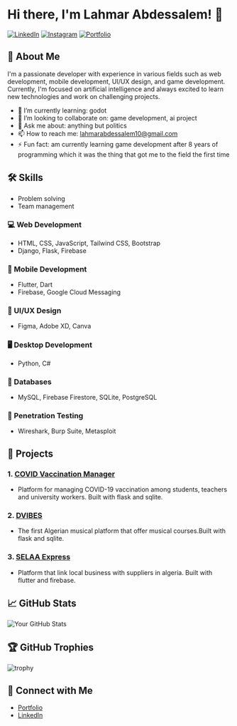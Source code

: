 
# Hi there, I'm Lahmar Abdessalem! 👋

<!-- Social media links (Optional) -->
[![LinkedIn](https://img.shields.io/badge/LinkedIn-Abdessalem_Lahmar-blue)](https://www.linkedin.com/in/lahmar-abdessalem-92189a24/)
[![Instagram](https://img.shields.io/badge/Instagram-lahmar_abdessalem-pink)](https://www.instagram.com/lahmar_abdessalem?igsh=MXNtNm03bGVlZHNsdQ==)
[![Portfolio](https://img.shields.io/badge/Portfolio-portfolio.abdoulahmar.com-orange)](https://abdoulahmr.github.io/portfolio/)

## 🚀 About Me

I'm a passionate developer with experience in various fields such as web development, mobile development, UI/UX design, and game development. Currently, I'm focused on artificial intelligence  and always excited to learn new technologies and work on challenging projects.

- 🌱 I’m currently learning: 
godot
- 👯 I’m looking to collaborate on: game development, ai project
- 💬 Ask me about:
anything but politics 
- 📫 How to reach me:
lahmarabdessalem10@gmail.com
- ⚡ Fun fact: 
am currently learning game development after 8 years of programming which it was the thing that got me to the field the first time

## 🛠️ Skills
- Problem solving 
- Team management 

### 💻 Web Development
- HTML, CSS, JavaScript, Tailwind CSS, Bootstrap
- Django, Flask, Firebase

### 📱 Mobile Development
- Flutter, Dart
- Firebase, Google Cloud Messaging

### 🎨 UI/UX Design
- Figma, Adobe XD, Canva

### 🖥️ Desktop Development
- Python, C#

### 💾 Databases
- MySQL, Firebase Firestore, SQLite, PostgreSQL

### 🔐 Penetration Testing
- Wireshark, Burp Suite, Metasploit

## 🌟 Projects

   ### 1. [COVID Vaccination Manager](https://github.com/abdoulahmr/University-Covid-Vaccin-Manager)
   - Platform  for managing COVID-19 vaccination among students, teachers and university workers. Built with flask and sqlite.

   ### 2. [DVIBES](https://github.com/abdoulahmr/Dvibes)
   - The first Algerian musical platform that offer musical courses.Built with flask and sqlite.

   ### 3. [SELAA Express](https://github.com/abdoulahmr/SELAA_V2)
   - Platform that link local business with suppliers in algeria. Built with flutter and firebase.

## 📈 GitHub Stats

   ![Your GitHub Stats](https://github-readme-stats.vercel.app/api?username=abdoulahmr&show_icons=true&theme=radical)

## 🏆 GitHub Trophies

   ![trophy](https://github-profile-trophy.vercel.app/?username=abdoulahmr&theme=onedark)

## 🔗 Connect with Me

   - [Portfolio](https://abdoulahmr.github.io/portfolio/)
   - [LinkedIn](https://dz.linkedin.com/in/lahmar-abdessalem-92189a2a4)
         
